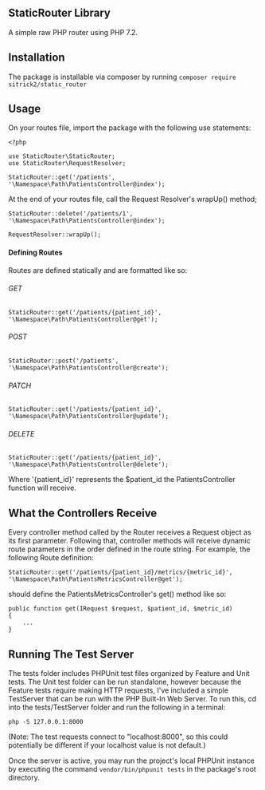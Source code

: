 ## StaticRouter Library

A simple raw PHP router using PHP 7.2.

## Installation
The package is installable via composer by running ```composer require sitrick2/static_router```

## Usage

On your routes file, import the package with the following use statements:

```
<?php

use StaticRouter\StaticRouter;
use StaticRouter\RequestResolver;

StaticRouter::get('/patients', '\Namespace\Path\PatientsController@index');
```

At the end of your routes file, call the Request Resolver's wrapUp() method;

```
StaticRouter::delete('/patients/1', '\Namespace\Path\PatientsController@index');

RequestResolver::wrapUp();
```

#### Defining Routes
Routes are defined statically and are formatted like so:

###### GET
```
StaticRouter::get('/patients/{patient_id}', '\Namespace\Path\PatientsController@get');
```

###### POST
```
StaticRouter::post('/patients', '\Namespace\Path\PatientsController@create');
```

###### PATCH
```
StaticRouter::get('/patients/{patient_id}', '\Namespace\Path\PatientsController@update');
```

###### DELETE
```
StaticRouter::get('/patients/{patient_id}', '\Namespace\Path\PatientsController@delete');
```
Where '{patient_id}' represents the $patient_id the PatientsController function will receive.

## What the Controllers Receive
Every controller method called by the Router receives a Request object as its first parameter. Following that,
controller methods will receive dynamic route parameters in the order defined in the route string. For example,
the following Route definition:
```
StaticRouter::get('/patients/{patient_id}/metrics/{metric_id}', '\Namespace\Path\PatientsMetricsController@get');
```

should define the PatientsMetricsController's get() method like so:
```
public function get(IRequest $request, $patient_id, $metric_id)
{
    ...
}
```

## Running The Test Server
The tests folder includes PHPUnit test files organized by Feature and Unit tests.
The Unit test folder can be run standalone, however because the Feature tests require making HTTP requests,
I've included a simple TestServer that can be run with the PHP Built-In Web Server. To run this, cd into the 
tests/TestServer folder and run the following in a terminal:
```
php -S 127.0.0.1:8000
```
(Note: The test requests connect to "localhost:8000", so this could potentially be different if your localhost value is not default.)

Once the server is active, you may run the project's local PHPUnit instance by executing the command ```vendor/bin/phpunit tests``` in the package's root directory.